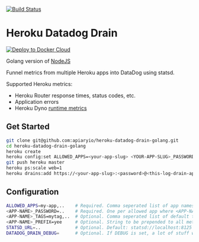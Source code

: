 [![Build Status](https://travis-ci.org/apiaryio/heroku-datadog-drain-golang.svg?branch=master)](https://travis-ci.org/apiaryio/heroku-datadog-drain-golang)

# Heroku Datadog Drain

[![Deploy to Docker Cloud](https://files.cloud.docker.com/images/deploy-to-dockercloud.svg)](https://cloud.docker.com/stack/deploy/?repo=https://github.com/elbaschid/heroku-datadog-drain-golang)

Golang version of [NodeJS](https://github.com/ozinc/heroku-datadog-drain)

Funnel metrics from multiple Heroku apps into DataDog using statsd.

Supported Heroku metrics:
- Heroku Router response times, status codes, etc.
- Application errors
- Heroku Dyno [runtime metrics](https://devcenter.heroku.com/articles/log-runtime-metrics)

## Get Started
```bash
git clone git@github.com:apiaryio/heroku-datadog-drain-golang.git
cd heroku-datadog-drain-golang
heroku create
heroku config:set ALLOWED_APPS=<your-app-slug> <YOUR-APP-SLUG>_PASSWORD=<password>
git push heroku master
heroku ps:scale web=1
heroku drains:add https://<your-app-slug>:<password>@<this-log-drain-app-slug>.herokuapp.com/ --app <your-app-slug>
```

## Configuration
```bash
ALLOWED_APPS=my-app,..    # Required. Comma seperated list of app names
<APP-NAME>_PASSWORD=..    # Required. One per allowed app where <APP-NAME> corresponds to an app name from ALLOWED_APPS
<APP-NAME>_TAGS=mytag,..  # Optional. Comma seperated list of default tags for each app
<APP-NAME>_PREFIX=yee     # Optional. String to be prepended to all metrics from a given app
STATSD_URL=..             # Optional. Default: statsd://localhost:8125
DATADOG_DRAIN_DEBUG=      # Optional. If DEBUG is set, a lot of stuff will be logged :)
```
